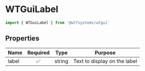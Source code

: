 # WTGuiLabel

```ts
import { WTGuiLabel } from '@wtfsystems/wtgui'
```

## Properties

| Name   | Required           | Type   | Purpose                      |
|--------|:------------------:|--------|------------------------------|
| label  | :white_check_mark: | string | Text to display on the label |
